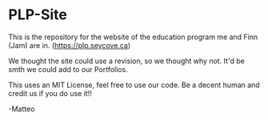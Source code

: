 # PLP-Site

This is the repository for the website of the education program me and Finn (Jam) are in. (https://plp.seycove.ca)

We thought the site could use a revision, so we thought why not. It'd be smth we could add to our Portfolios.

This uses an MIT License, feel free to use our code. Be a decent human and credit us if you do use it!!

-Matteo
